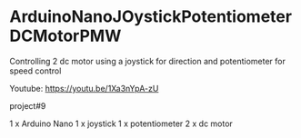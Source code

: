 # ArduinoNanoJOystickPotentiometerDCMotorPMW
Controlling 2 dc motor using a joystick for direction and potentiometer for speed control


Youtube:
https://youtu.be/1Xa3nYpA-zU

project#9

1 x Arduino Nano
1 x joystick
1 x potentiometer
2 x dc motor
